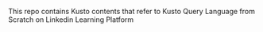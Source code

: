 This repo contains Kusto contents that refer to Kusto Query Language from Scratch on Linkedin Learning Platform 
